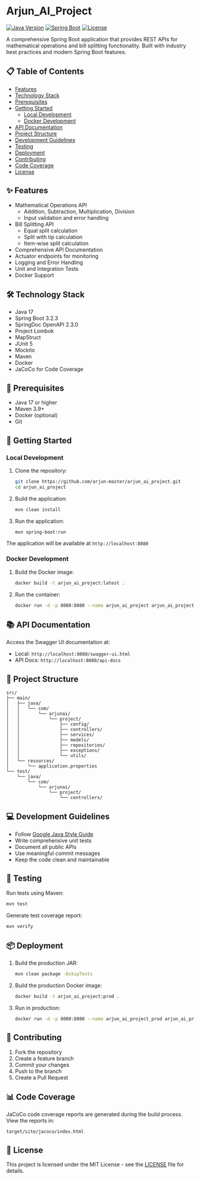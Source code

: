 # Arjun_AI_Project

[![Java Version](https://img.shields.io/badge/Java-17-blue.svg)](https://www.oracle.com/java/technologies/javase/jdk17-archive-downloads.html)
[![Spring Boot](https://img.shields.io/badge/Spring%20Boot-3.2.3-brightgreen.svg)](https://spring.io/projects/spring-boot)
[![License](https://img.shields.io/badge/License-MIT-yellow.svg)](https://opensource.org/licenses/MIT)

A comprehensive Spring Boot application that provides REST APIs for mathematical operations and bill splitting functionality. Built with industry best practices and modern Spring Boot features.

## 📋 Table of Contents
- [Features](#features)
- [Technology Stack](#technology-stack)
- [Prerequisites](#prerequisites)
- [Getting Started](#getting-started)
  - [Local Development](#local-development)
  - [Docker Development](#docker-development)
- [API Documentation](#api-documentation)
- [Project Structure](#project-structure)
- [Development Guidelines](#development-guidelines)
- [Testing](#testing)
- [Deployment](#deployment)
- [Contributing](#contributing)
- [Code Coverage](#code-coverage)
- [License](#license)

## ✨ Features
- Mathematical Operations API
  - Addition, Subtraction, Multiplication, Division
  - Input validation and error handling
- Bill Splitting API
  - Equal split calculation
  - Split with tip calculation
  - Item-wise split calculation
- Comprehensive API Documentation
- Actuator endpoints for monitoring
- Logging and Error Handling
- Unit and Integration Tests
- Docker Support

## 🛠 Technology Stack
- Java 17
- Spring Boot 3.2.3
- SpringDoc OpenAPI 2.3.0
- Project Lombok
- MapStruct
- JUnit 5
- Mockito
- Maven
- Docker
- JaCoCo for Code Coverage

## 📝 Prerequisites
- Java 17 or higher
- Maven 3.9+
- Docker (optional)
- Git

## 🚀 Getting Started

### Local Development
1. Clone the repository:
   ```bash
   git clone https://github.com/arjun-master/arjun_ai_project.git
   cd arjun_ai_project
   ```

2. Build the application:
   ```bash
   mvn clean install
   ```

3. Run the application:
   ```bash
   mvn spring-boot:run
   ```

The application will be available at `http://localhost:8080`

### Docker Development
1. Build the Docker image:
   ```bash
   docker build -t arjun_ai_project:latest .
   ```

2. Run the container:
   ```bash
   docker run -d -p 8080:8080 --name arjun_ai_project arjun_ai_project:latest
   ```

## 📚 API Documentation
Access the Swagger UI documentation at:
- Local: `http://localhost:8080/swagger-ui.html`
- API Docs: `http://localhost:8080/api-docs`

## 📁 Project Structure
```
src/
├── main/
│   ├── java/
│   │   └── com/
│   │       └── arjunai/
│   │           └── project/
│   │               ├── config/
│   │               ├── controllers/
│   │               ├── services/
│   │               ├── models/
│   │               ├── repositories/
│   │               ├── exceptions/
│   │               └── utils/
│   └── resources/
│       └── application.properties
└── test/
    └── java/
        └── com/
            └── arjunai/
                └── project/
                    └── controllers/
```

## 💻 Development Guidelines
- Follow [Google Java Style Guide](https://google.github.io/styleguide/javaguide.html)
- Write comprehensive unit tests
- Document all public APIs
- Use meaningful commit messages
- Keep the code clean and maintainable

## 🧪 Testing
Run tests using Maven:
```bash
mvn test
```

Generate test coverage report:
```bash
mvn verify
```

## 📦 Deployment
1. Build the production JAR:
   ```bash
   mvn clean package -DskipTests
   ```

2. Build the production Docker image:
   ```bash
   docker build -t arjun_ai_project:prod .
   ```

3. Run in production:
   ```bash
   docker run -d -p 8080:8080 --name arjun_ai_project_prod arjun_ai_project:prod
   ```

## 🤝 Contributing
1. Fork the repository
2. Create a feature branch
3. Commit your changes
4. Push to the branch
5. Create a Pull Request

## 📊 Code Coverage
JaCoCo code coverage reports are generated during the build process. View the reports in:
```
target/site/jacoco/index.html
```

## 📄 License
This project is licensed under the MIT License - see the [LICENSE](LICENSE) file for details. 